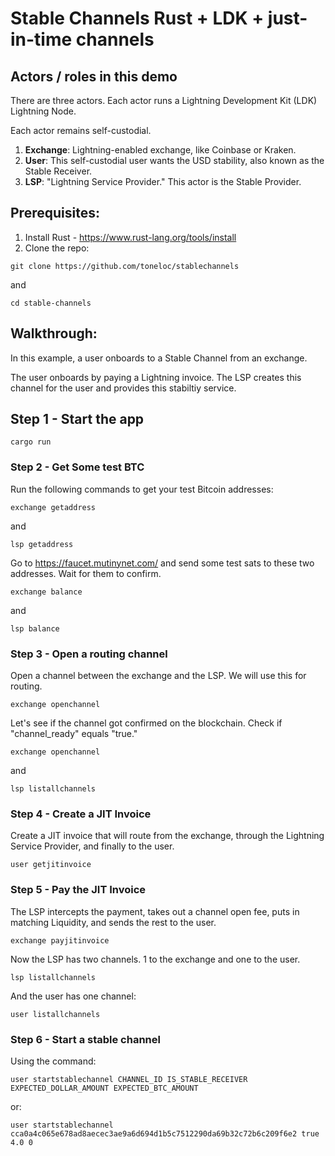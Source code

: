 # Stable Channels Rust + LDK + just-in-time channels

## Actors / roles in this demo

There are three actors. Each actor runs a Lightning Development Kit (LDK) Lightning Node. 

Each actor remains self-custodial.

1. **Exchange**: Lightning-enabled exchange, like Coinbase or Kraken.
2. **User**: This self-custodial user wants the USD stability, also known as the Stable Receiver.
3. **LSP**: "Lightning Service Provider." This actor is the Stable Provider.

## Prerequisites:
1. Install Rust - https://www.rust-lang.org/tools/install
2. Clone the repo:

``git clone https://github.com/toneloc/stablechannels``

and 

``cd stable-channels``

## Walkthrough:

In this example, a user onboards to a Stable Channel from an exchange. 

The user onboards by paying a Lightning invoice. The LSP creates this channel for the user and provides this stabiltiy service.

## Step 1 - Start the app

``cargo run``

### Step 2 - Get Some test BTC
Run the following commands to get your test Bitcoin addresses:

``exchange getaddress``

and 

``lsp getaddress``

Go to https://faucet.mutinynet.com/ and send some test sats to these two addresses. Wait for them to confirm. 

``exchange balance``

and 

``lsp balance``

### Step 3 - Open a routing channel

Open a channel between the exchange and the LSP. We will use this for routing.

``exchange openchannel``

Let's see if the channel got confirmed on the blockchain. Check if "channel_ready" equals "true."

``exchange openchannel``

and 

``lsp listallchannels``

### Step 4 - Create a JIT Invoice

Create a JIT invoice that will route from the exchange, through the Lightning Service Provider, and finally to the user. 

``user getjitinvoice``

### Step 5 - Pay the JIT Invoice

The LSP intercepts the payment, takes out a channel open fee, puts in matching Liquidity, and sends the rest to the user.

``exchange payjitinvoice``

Now the LSP has two channels. 1 to the exchange and one to the user.

``lsp listallchannels``

And the user has one channel:

``user listallchannels``

### Step 6 - Start a stable channel 

Using the command:

``user startstablechannel CHANNEL_ID IS_STABLE_RECEIVER EXPECTED_DOLLAR_AMOUNT EXPECTED_BTC_AMOUNT``

or:

``user startstablechannel cca0a4c065e678ad8aecec3ae9a6d694d1b5c7512290da69b32c72b6c209f6e2 true 4.0 0``


